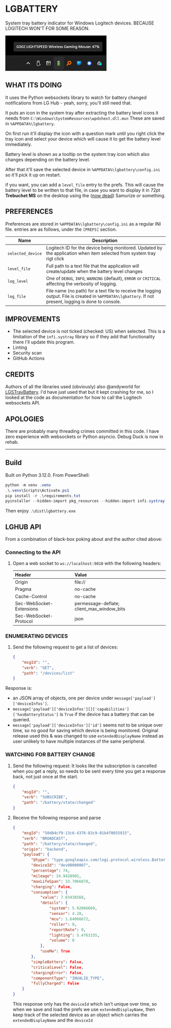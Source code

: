 # LGBATTERY

System tray battery indicator for Windows Logitech devices. BECAUSE LOGITECH WON'T FOR SOME REASON.

![Screenshot](tray-screenshot.png)

## WHAT ITS DOING
It uses the Python websockets library to watch for battery changed notifications from LG Hub - yeah, sorry, you'll still need that.

It puts an icon in the system tray after extracting the battery level icons it needs from `C:\Windows\SystemResources\wpdshext.dll.mun` These are saved in `%APPDATA%\lgbattery`.

On first run it'll display the icon with a question mark until you right click the tray icon and select your device which will cause it to get the battery level immediately.

Battery level is shown as a tooltip on the system tray icon which also changes depending on the battery level.

After that it'll save the selected device in `%APPDATA%\lgbattery\config.ini` so it'll pick it up on restart.

if you want, you can add a `level_file` entry to the prefs. This will cause the battery level to be written to that file, in case you want to display it in 72pt **Trebuchet MS** on the desktop using the ([now dead](https://en.wikipedia.org/wiki/Samurize)) Samurize or something.

## PREFERENCES
Preferences are stored in `%APPDATA%\lgbattery\config.ini` as a regular INI file. entries are as follows, under the `[PREFS]` section.

|Name|Description|
|--|--|
|`selected_device`|Logitech ID for the device being monitored. Updated by the application when item selected from system tray rigt click|
|`level_file`|Full path to a text file that the application will create/update when the battery level changes|
|`log_level`|One of `DEBUG`, `INFO`, `WARNING` (default), `ERROR` or `CRITICAL` affecting the verbosity of logging.|
|`log_file`|File name (no path) for a text file to receive the logging output. File is created in `%APPDATA%\lgbattery`. If not present, logging is done to console.|

## IMPROVEMENTS
- The selected device is not ticked (checked: US) when selected. This is a limitation of the `infi.systray` library so if they add that functionality there I'll update this program.
- Linting 
- Security scan
- GitHub Actions

## CREDITS
Authors of all the libraries used (obviously) also @andyworld for [LGSTrayBattery](https://github.com/andyvorld/LGSTrayBattery/tree/master). I'd have just used that but it kept crashing for me, so I looked at the code as documentation for how to call the Logitech websockets API.

## APOLOGIES
There are probably many threading crimes committed in this code. I have zero experience with websockets or Python asyncio. Debug Duck is now in rehab.

---
## Build
Built on Python 3.12.0. From PowerShell:

```powershell 
python -m venv .venv
.\.venv\Scripts\Activate.ps1
pip install -r .\requirements.txt
pyinstaller --hidden-import pkg_resources --hidden-import infi.systray --onefile --noconsole .\lgbattery.py
```
Then enjoy `.\dist\lgbattery.exe`

## LGHUB API

From a combination of black-box poking about and the author cited above:

### Connecting to the API
1. Open a web socket to `ws://localhost:9010` with the following headers:

    |Header|Value|
    |--|--|
    |Origin|file://|
    |Pragma|no-cache|
    |Cache-Control|no-cache|
    |Sec-WebSocket-Extensions|permessage-deflate; client_max_window_bits|
    |Sec-WebSocket-Protocol|json|


### ENUMERATING DEVICES

1. Send the following request to get a list of devices:
    ```json
    {
        "msgId": "",
        "verb": "GET",
        "path": "/devices/list"
    }
    ```

Response is:
* an JSON array of objects, one per device under `message['payload']['deviceInfos']`.
* `message['payload']['deviceInfos'][]['capabilities']['hasBatteryStatus']` is `True` if the device has a battery that can be queried.
* `message['payload']['deviceInfos']['id']` seems not to be unique over time, so no good for saving which device is being monitored. Original release used this & was changed to use `extendedDisplayName` instead as user unlikely to have multiple instances of the same peripheral.

### WATCHING FOR BATTERY CHANGE

1. Send the following request:
It looks like the subscription is cancelled when you get a reply, so needs to be sent every time you get a response back, not just once at the start.
    ```json
    {
        "msgId": "",
        "verb": "SUBSCRIBE",
        "path": "/battery/state/changed"
    }
    ```

2. Receive the following response and parse
    ```json
    {
        "msgId": "50d84cf9-13c6-4376-83c9-01b4f0655915",
        "verb": "BROADCAST",
        "path": "/battery/state/changed",
        "origin": "backend",
        "payload": {
            "@type": "type.googleapis.com/logi.protocol.wireless.Battery",
            "deviceId": "dev00000007",
            "percentage": 74,
            "mileage": 24.9428902,
            "maxLifeSpan": 33.7066078,
            "charging": False,
            "consumption": {
                "value": 7.03438568,
                "details": {
                    "system": 5.92066669,
                    "sensor": 4.28,
                    "mcu": 1.64066672,
                    "roller": 0,
                    "reportRate": 0,
                    "lighting": 5.4763155,
                    "volume": 0
                },
                "useMw": True
            },
            "simpleBattery": False,
            "criticalLevel": False,
            "chargingError": False,
            "componentType": "INVALID_TYPE",
            "fullyCharged": False
        }
    }
    ```

    This response only has the `deviceId` which isn't unique over time, so when we save and load the prefs we use `extendedDisplayName`, then keep track of the selected device as an object which carries the `extendedDisplayName` and the `deviceId`